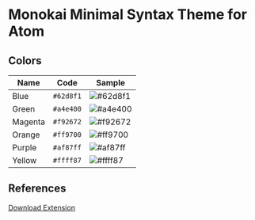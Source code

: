 # Monokai Minimal Syntax Theme for Atom

## Colors
| Name         | Code      | Sample
|--------------|-----------|------------------------------------------------------------
| Blue         | `#62d8f1` |![#62d8f1](https://placehold.it/100x40/62d8f1/000000?text=+)
| Green        | `#a4e400` |![#a4e400](https://placehold.it/100x40/a4e400/000000?text=+)
| Magenta      | `#f92672` |![#f92672](https://placehold.it/100x40/f92672/000000?text=+)
| Orange       | `#ff9700` |![#ff9700](https://placehold.it/100x40/ff9700/000000?text=+)
| Purple       | `#af87ff` |![#af87ff](https://placehold.it/100x40/af87ff/000000?text=+)
| Yellow       | `#ffff87` |![#ffff87](https://placehold.it/100x40/ffff87/111111?text=+)

## References
[Download Extension](https://atom.io/themes/monokai-minimal)
